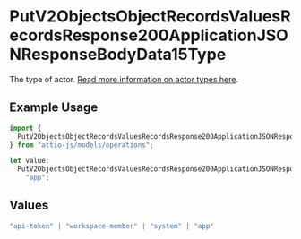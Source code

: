 # PutV2ObjectsObjectRecordsValuesRecordsResponse200ApplicationJSONResponseBodyData15Type

The type of actor. [Read more information on actor types here](/docs/actors).

## Example Usage

```typescript
import {
  PutV2ObjectsObjectRecordsValuesRecordsResponse200ApplicationJSONResponseBodyData15Type,
} from "attio-js/models/operations";

let value:
  PutV2ObjectsObjectRecordsValuesRecordsResponse200ApplicationJSONResponseBodyData15Type =
    "app";
```

## Values

```typescript
"api-token" | "workspace-member" | "system" | "app"
```